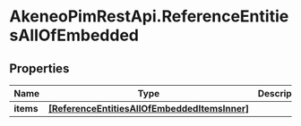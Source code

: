 # AkeneoPimRestApi.ReferenceEntitiesAllOfEmbedded

## Properties

Name | Type | Description | Notes
------------ | ------------- | ------------- | -------------
**items** | [**[ReferenceEntitiesAllOfEmbeddedItemsInner]**](ReferenceEntitiesAllOfEmbeddedItemsInner.md) |  | [optional] 


